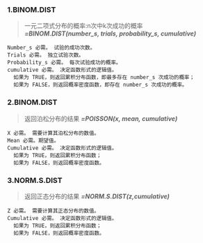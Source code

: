 ### 1.BINOM.DIST
>一元二项式分布的概率:n次中k次成功的概率<br>
***=BINOM.DIST(number_s, trials, probability_s, cumulative)***
```
Number_s 必需。 试验的成功次数。
Trials 必需。 独立试验次数。
Probability_s 必需。 每次试验成功的概率。
cumulative 必需。 决定函数形式的逻辑值。
  如果为 TRUE，则返回累积分布函数，即最多存在 number_s 次成功的概率；
  如果为 FALSE，则返回概率密度函数，即存在 number_s 次成功的概率。
```

### 2.BINOM.DIST
>返回泊松分布的结果
***=POISSON(x, mean, cumulative)***
```
X 必需。 需要计算其泊松分布的数值。
Mean 必需。期望值。
Cumulative 必需。 决定函数形式的逻辑值。
  如果为 TRUE，则返回累积分布函数；
  如果为 FALSE，则返回概率密度函数。
```

### 3.NORM.S.DIST
>返回正态分布的结果
***=NORM.S.DIST(z,cumulative)***
```
Z 必需。 需要计算其正态分布的数值。
Cumulative 必需。 决定函数形式的逻辑值。
  如果为 TRUE，则返回累积分布函数；
  如果为 FALSE，则返回概率密度函数。
```

